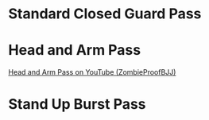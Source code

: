 
# Standard Closed Guard Pass
# Head and Arm Pass

[Head and Arm Pass on YouTube (ZombieProofBJJ)](https://www.youtube.com/watch?v=9u3AERPeyM4&ab_channel=ZombieProofBJJ)

# Stand Up Burst Pass


